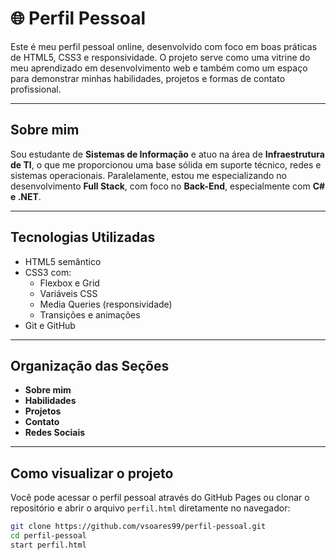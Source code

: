 # 🌐 Perfil Pessoal

Este é meu perfil pessoal online, desenvolvido com foco em boas práticas de HTML5, CSS3 e responsividade. O projeto serve como uma vitrine do meu aprendizado em desenvolvimento web e também como um espaço para demonstrar minhas habilidades, projetos e formas de contato profissional.

---

## Sobre mim

Sou estudante de **Sistemas de Informação** e atuo na área de **Infraestrutura de TI**, o que me proporcionou uma base sólida em suporte técnico, redes e sistemas operacionais. Paralelamente, estou me especializando no desenvolvimento **Full Stack**, com foco no **Back-End**, especialmente com **C# e .NET**.

---

## Tecnologias Utilizadas

- HTML5 semântico
- CSS3 com:
  - Flexbox e Grid
  - Variáveis CSS
  - Media Queries (responsividade)
  - Transições e animações
- Git e GitHub

---

## Organização das Seções

- **Sobre mim**
- **Habilidades**
- **Projetos**
- **Contato**
- **Redes Sociais**

---

## Como visualizar o projeto

Você pode acessar o perfil pessoal através do GitHub Pages ou clonar o repositório e abrir o arquivo `perfil.html` diretamente no navegador:

```bash
git clone https://github.com/vsoares99/perfil-pessoal.git
cd perfil-pessoal
start perfil.html
